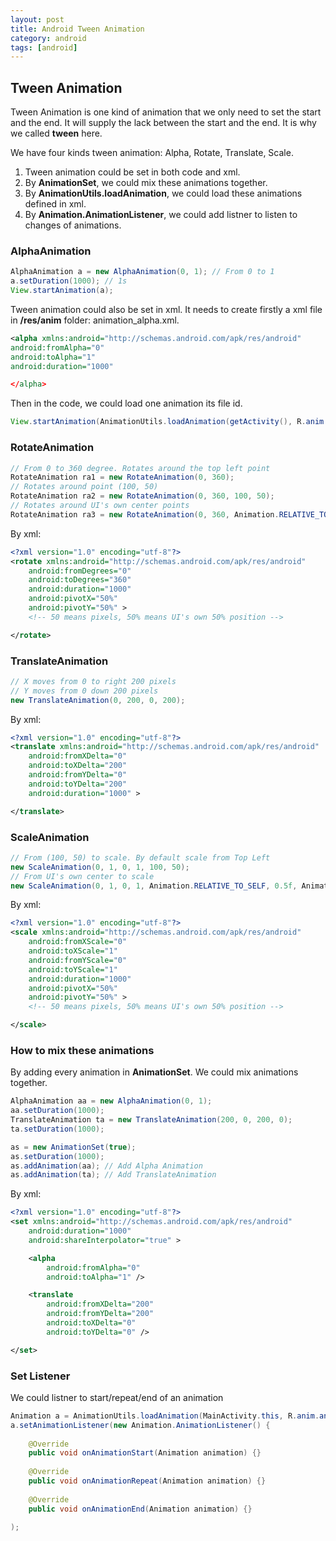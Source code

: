 ```yaml
---
layout: post
title: Android Tween Animation
category: android
tags: [android]
---
```


## Tween Animation

Tween Animation is one kind of animation that we only need to set the start and the end. It will supply the lack between the start and the end. It is why we called **tween** here.

We have four kinds tween animation: Alpha, Rotate, Translate, Scale.

1. Tween animation could be set in both code and xml.
2. By **AnimationSet**, we could mix these animations together.
3. By **AnimationUtils.loadAnimation**, we could load these animations defined in xml.
4. By **Animation.AnimationListener**, we could add listner to listen to changes of animations.

### AlphaAnimation 

```java
AlphaAnimation a = new AlphaAnimation(0, 1); // From 0 to 1
a.setDuration(1000); // 1s
View.startAnimation(a);
```

Tween animation could also be set in xml. It needs to create firstly a xml file in **/res/anim** folder: animation_alpha.xml.

```xml
<alpha xmlns:android="http://schemas.android.com/apk/res/android"
android:fromAlpha="0"
android:toAlpha="1"
android:duration="1000"

</alpha>
```

Then in the code, we could load one animation its file id.

```java
View.startAnimation(AnimationUtils.loadAnimation(getActivity(), R.anim.animation_alpha);
```

### RotateAnimation

```java
// From 0 to 360 degree. Rotates around the top left point
RotateAnimation ra1 = new RotateAnimation(0, 360);
// Rotates around point (100, 50)
RotateAnimation ra2 = new RotateAnimation(0, 360, 100, 50);
// Rotates around UI's own center points
RotateAnimation ra3 = new RotateAnimation(0, 360, Animation.RELATIVE_TO_SELF, 0.5f, Animation.RELATIVE_TO_SELF, 0.5f);
```

By xml:

```xml
<?xml version="1.0" encoding="utf-8"?>
<rotate xmlns:android="http://schemas.android.com/apk/res/android"
    android:fromDegrees="0"
    android:toDegrees="360"
    android:duration="1000"
    android:pivotX="50%"
    android:pivotY="50%" >
    <!-- 50 means pixels, 50% means UI's own 50% position -->

</rotate>
```

### TranslateAnimation

```java
// X moves from 0 to right 200 pixels 
// Y moves from 0 down 200 pixels 
new TranslateAnimation(0, 200, 0, 200);
```

By xml:

```xml
<?xml version="1.0" encoding="utf-8"?>
<translate xmlns:android="http://schemas.android.com/apk/res/android"
    android:fromXDelta="0"
    android:toXDelta="200"
    android:fromYDelta="0"
    android:toYDelta="200"
    android:duration="1000" >

</translate>
```

### ScaleAnimation 

```java
// From (100, 50) to scale. By default scale from Top Left
new ScaleAnimation(0, 1, 0, 1, 100, 50);
// From UI's own center to scale
new ScaleAnimation(0, 1, 0, 1, Animation.RELATIVE_TO_SELF, 0.5f, Animation.RELATIVE_TO_SELF, 0.5f);
```

By xml:

```xml
<?xml version="1.0" encoding="utf-8"?>
<scale xmlns:android="http://schemas.android.com/apk/res/android"
    android:fromXScale="0"
    android:toXScale="1"
    android:fromYScale="0"
    android:toYScale="1"
    android:duration="1000"
    android:pivotX="50%"
    android:pivotY="50%" >
    <!-- 50 means pixels, 50% means UI's own 50% position -->

</scale>
```

### How to mix these animations

By adding every animation in **AnimationSet**. We could mix animations together.

```java
AlphaAnimation aa = new AlphaAnimation(0, 1);
aa.setDuration(1000);
TranslateAnimation ta = new TranslateAnimation(200, 0, 200, 0);
ta.setDuration(1000);

as = new AnimationSet(true); 
as.setDuration(1000);
as.addAnimation(aa); // Add Alpha Animation
as.addAnimation(ta); // Add TranslateAnimation
```

By xml:

```xml
<?xml version="1.0" encoding="utf-8"?>
<set xmlns:android="http://schemas.android.com/apk/res/android"
    android:duration="1000"
    android:shareInterpolator="true" >

    <alpha
        android:fromAlpha="0"
        android:toAlpha="1" />

    <translate
        android:fromXDelta="200"
        android:fromYDelta="200"
        android:toXDelta="0"
        android:toYDelta="0" />

</set>
```

### Set Listener

We could listner to start/repeat/end of an animation

```java
Animation a = AnimationUtils.loadAnimation(MainActivity.this, R.anim.anim);
a.setAnimationListener(new Animation.AnimationListener() {
	
	@Override
	public void onAnimationStart(Animation animation) {}
					
	@Override
	public void onAnimationRepeat(Animation animation) {}
					
	@Override
	public void onAnimationEnd(Animation animation) {}

);		
```

